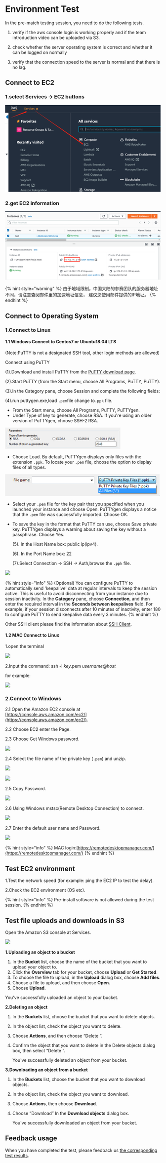 # Environment Test

In the pre-match testing session,  you need to do the following tests. 

1. verify if the aws console login is working properly and if the team introduction video can be uploaded via S3. 

2. check whether the server operating system is correct and whether it can be logged on normally 

3. verify that the connection speed to the server is normal and that there is no lag.

## Connect to EC2

### 1.select Services -&gt; EC2 buttons

![](../.gitbook/assets/image%20%287%29.png)

### 2.get EC2 information

![](../.gitbook/assets/image%20%284%29.png)

{% hint style="warning" %}
由于地域限制，中国大陆的参赛团队的服务器地址不同，请注意查阅邮件里的加速地址信息， 建议您使用邮件提供的IP地址。
{% endhint %}

## Connect to Operating System

### 1.Connect to Linux

#### **1.1 Windows Connect to Centos7 or Ubuntu18.04 LTS**

\(Note:PuTTY is not a designated SSH tool, other login methods are allowed\)

Connect using PuTTY

\(1\).Download and install PuTTY from the [PuTTY download page](http://www.chiark.greenend.org.uk/~sgtatham/putty/).

\(2\).Start PuTTY \(from the Start menu, choose All Programs, PuTTY, PuTTY\).

\(3\).In the Category pane, choose Session and complete the following fields:

\(4\).run puttygen.exe,load `.pem`file change to`.ppk` file.

* From the Start menu, choose All Programs, PuTTY, PuTTYgen.
* Under Type of key to generate, choose RSA. If you're using an older version of PuTTYgen, choose SSH-2 RSA.

![](../.gitbook/assets/image%20%288%29.png)

* Choose Load. By default, PuTTYgen displays only files with the extension `.ppk`. To locate your `.pem` file, choose the option to display files of all types.

![](../.gitbook/assets/image%20%282%29.png)

* Select your `.pem` file for the key pair that you specified when you launched your instance and choose Open. PuTTYgen displays a notice that the `.pem` file was successfully imported. Choose OK.
* To save the key in the format that PuTTY can use, choose Save private key. PuTTYgen displays a warning about saving the key without a passphrase. Choose Yes.

  \(5\). In the Host Name box: public ip\(ipv4\).

  \(6\). In the Port Name box: 22

  \(7\).Select Connection -&gt; SSH -&gt; Auth,browse the `.ppk` file.

![](../.gitbook/assets/image%20%2885%29.png)

{% hint style="info" %}
\(Optional\) You can configure PuTTY to automatically send 'keepalive' data at regular intervals to keep the session active. This is useful to avoid disconnecting from your instance due to session inactivity. In the **Category** pane, choose **Connection**, and then enter the required interval in the **Seconds between keepalives** field. For example, if your session disconnects after 10 minutes of inactivity, enter 180 to configure PuTTY to send keepalive data every 3 minutes.
{% endhint %}

Other SSH client please find the information about [SSH Client](https://www.slant.co/topics/149/~best-ssh-clients-for-windows).

#### **1.2 MAC Connect to Linux**

1.open the terminal

![](../.gitbook/assets/image%20%28106%29.png)

2.Input the command: ssh -i _key_.pem _username_@_host_

for example:

![](../.gitbook/assets/image%20%28103%29.png)

### **2.Connect to Windows** 

2.1 Open the Amazon EC2 console at [https://console.aws.amazon.com/ec2/](https://console.aws.amazon.com/ec2/).

2.2 Choose EC2 enter the Page.

2.3 Choose Get Windows password.

![](../.gitbook/assets/image%20%2878%29.png)

2.4 Select the file name of the private key \(`.pem`\) and unzip.

![](../.gitbook/assets/image%20%2875%29.png)

![](../.gitbook/assets/image%20%2874%29.png)

2.5 Copy Password.

![](../.gitbook/assets/image%20%2876%29.png)

2.6 Using Windows mstsc\(Remote Desktop Connection\) to connect.

![](../.gitbook/assets/image%20%2860%29.png)

2.7 Enter the default user name and Password.

![](../.gitbook/assets/image%20%2863%29.png)

{% hint style="info" %}
MAC login:[https://remotedesktopmanager.com/](https://remotedesktopmanager.com/)
{% endhint %}

## Test EC2 environment

1.Test the network speed \(for example: ping the EC2 IP to test the delay\).

2.Check the EC2 environment \(OS etc\).

{% hint style="info" %}
Pre-install software is not allowed during the test session.
{% endhint %}

## Test file uploads and downloads in S3

Open the Amazon S3 console at Services.

![](../.gitbook/assets/image%20%2886%29.png)

**1.Uploading an object to a bucket**

1. In the **Bucket** list, choose the name of the bucket that you want to upload your object to.
2. Click the **Overview** tab for your bucket, choose **Upload** or **Get Started**.
3. To choose the file to upload, in the **Upload** dialog box, choose **Add files**.
4. Choose a file to upload, and then choose **Open.**
5. Choose **Upload**.

You've successfully uploaded an object to your bucket.

**2.Deleting an object**

1. In the **Buckets** list, choose the bucket that you want to delete objects.
2. In the object list, check the object you want to delete.
3. Choose **Actions**, and then choose “Delete ”.
4.  Confirm the object that you want to delete in the Delete objects dialog box, then select “Delete ”.

    You've successfully deleted an object from your bucket.

**3.Downloading an object from a bucket**

1. In the **Buckets** list, choose the bucket that you want to download objects.
2. In the object list, check the object you want to download.
3. Choose **Actions**, then choose **Download**.
4. Choose “Download” In the **Download objects** dialog box.

     You've successfully downloaded an object from your bucket.

## Feedback usage

When you have completed the test,  please feedback us [the corresponding test results](https://forms.office.com/Pages/DesignPage.aspx?fragment=FormId%3DS8fgZBcaAECBySjMd29sdbARWGwIoxVBvYOnmX6MKMNUQUIwNEQ3SDE2UDJDOEE5MThEVllLTFpRUC4u).

